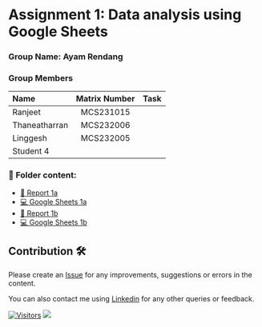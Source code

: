 # Assignment 1: Data analysis using Google Sheets

### Group Name: Ayam Rendang
### Group Members

| Name                                     | Matrix Number | Task |
| :---------------------------------------- | :-------------: | ------------- |
| Ranjeet              |   MCS231015   |      |
| Thaneatharran              |   MCS232006   |      |
| Linggesh              |   MCS232005   |      |
| Student 4              |      |      |

### 📂 Folder content:
* [📖 Report 1a](./case_study1a/readme.md)
* [💻 Google Sheets 1a]([https://docs.google.com/spreadsheets/d/1b35JBAyWyCSd7db96BTHIj5ucJNa_ZzWVB6D1OWEECA/edit?usp=sharing](https://docs.google.com/spreadsheets/d/1LTVbjTCUjeer77ZW6zkGCljrJ2bG9RcaNNCyGbaC9GA/edit?usp=sharing))
* [📖 Report 1b]()
* [💻 Google Sheets 1b](https://docs.google.com/spreadsheets/d/1vCNh9iKsHFhALL9LSwEzFgpXnEPUM1AKbBpxldAe18M/edit?usp=sharing)

## Contribution 🛠️
Please create an [Issue](https://github.com/drshahizan/BDM/issues) for any improvements, suggestions or errors in the content.

You can also contact me using [Linkedin](https://www.linkedin.com/in/drshahizan/) for any other queries or feedback.

[![Visitors](https://api.visitorbadge.io/api/visitors?path=https%3A%2F%2Fgithub.com%2Fdrshahizan&labelColor=%23697689&countColor=%23555555&style=plastic)](https://visitorbadge.io/status?path=https%3A%2F%2Fgithub.com%2Fdrshahizan)
![](https://hit.yhype.me/github/profile?user_id=81284918)
